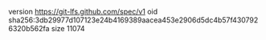 version https://git-lfs.github.com/spec/v1
oid sha256:3db29977d107123e24b4169389aacea453e2906d5dc4b57f4307926320b562fa
size 11074
